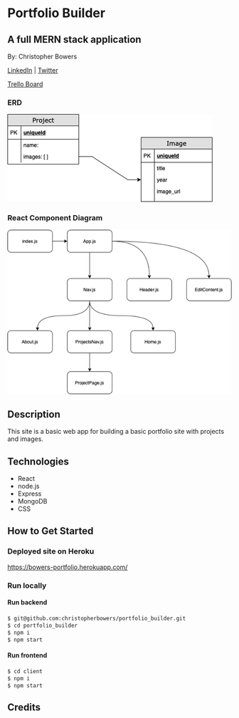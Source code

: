 # Portfolio Builder
## A full MERN stack application
By: Christopher Bowers

[LinkedIn](https://linkedin.com/in/christopher-bowers-dev) | [Twitter](https://twitter.com/chrisipedia)

[Trello Board](https://trello.com/b/uo3BYHui)

### ERD
![](assets/ERD.png)

### React Component Diagram
![](assets/Component_Diagram.png)


## Description

This site is a basic web app for building a basic portfolio site with projects and images.

## Technologies

 - React
 - node.js
 - Express
 - MongoDB
 - CSS

## How to Get Started

### Deployed site on Heroku

<https://bowers-portfolio.herokuapp.com/>

### Run locally

#### Run backend

```
$ git@github.com:christopherbowers/portfolio_builder.git
$ cd portfolio_builder
$ npm i
$ npm start
```

#### Run frontend

```
$ cd client
$ npm i
$ npm start
```

## Credits